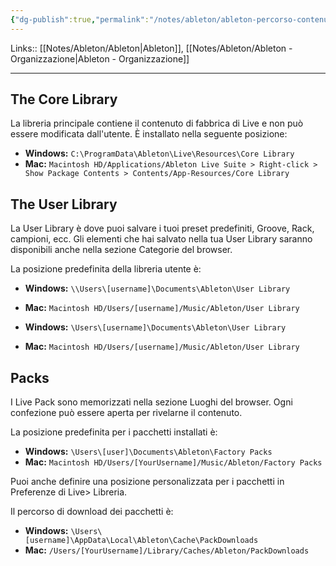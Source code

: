 ```yaml
---
{"dg-publish":true,"permalink":"/notes/ableton/ableton-percorso-contenuti/","tags":["type/note"]}
---
```


Links:: [[Notes/Ableton/Ableton\|Ableton]], [[Notes/Ableton/Ableton - Organizzazione\|Ableton - Organizzazione]]

---
## The Core Library

La libreria principale contiene il contenuto di fabbrica di Live e non può essere modificata dall'utente. È installato nella seguente posizione:

- **Windows:** `C:\ProgramData\Ableton\Live\Resources\Core Library`
- **Mac:** `Macintosh HD/Applications/Ableton Live Suite > Right-click > Show Package Contents > Contents/App-Resources/Core Library`

## The User Library

La User Library è dove puoi salvare i tuoi preset predefiniti, Groove, Rack, campioni, ecc. 
Gli elementi che hai salvato nella tua User Library saranno disponibili anche nella sezione Categorie del browser.

La posizione predefinita della libreria utente è:

- **Windows:** `\\Users\[username]\Documents\Ableton\User Library`
- **Mac:** `Macintosh HD/Users/[username]/Music/Ableton/User Library`


- **Windows:** `\Users\[username]\Documents\Ableton\User Library`
- **Mac:** `Macintosh HD/Users/[username]/Music/Ableton/User Library`


## Packs

I Live Pack sono memorizzati nella sezione Luoghi del browser. Ogni confezione può essere aperta per rivelarne il contenuto. 

La posizione predefinita per i pacchetti installati è:

- **Windows:** `\Users\[user]\Documents\Ableton\Factory Packs`
- **Mac:** `Macintosh HD/Users/[YourUsername]/Music/Ableton/Factory Packs`


Puoi anche definire una posizione personalizzata per i pacchetti in Preferenze di Live> Libreria.

Il percorso di download dei pacchetti è:

- **Windows:** `\Users\[username]\AppData\Local\Ableton\Cache\PackDownloads`
- **Mac:** `/Users/[YourUsername]/Library/Caches/Ableton/PackDownloads`

